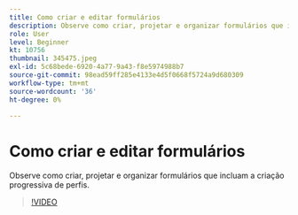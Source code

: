 ```yaml
---
title: Como criar e editar formulários
description: Observe como criar, projetar e organizar formulários que incluam a criação progressiva de perfis.
role: User
level: Beginner
kt: 10756
thumbnail: 345475.jpeg
exl-id: 5c68bede-6920-4a77-9a43-f8e5974988b7
source-git-commit: 98ead59ff285e4133e4d5f0668f5724a9d680309
workflow-type: tm+mt
source-wordcount: '36'
ht-degree: 0%

---
```


# Como criar e editar formulários

Observe como criar, projetar e organizar formulários que incluam a criação progressiva de perfis.

>[!VIDEO](https://video.tv.adobe.com/v/345475/?quality=12&learn=on)
